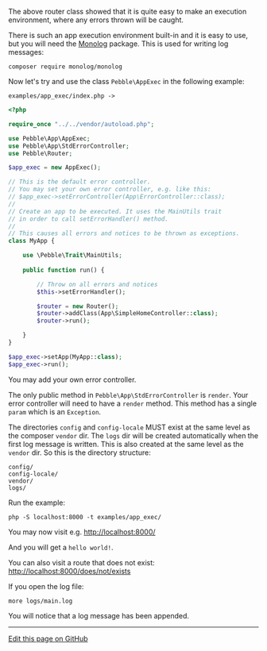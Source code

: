 The above router class showed that it is quite easy to make an
execution environment, where any errors thrown will be caught. 

There is such an app execution environment built-in and it is easy to
use, but you will need the [Monolog](https://github.com/Seldaek/monolog) package. This is used for writing log messages:

    composer require monolog/monolog

Now let's try and use the class `Pebble\AppExec` in the following example:

```examples/app_exec/index.php ->```

~~~php
<?php

require_once "../../vendor/autoload.php";

use Pebble\App\AppExec;
use Pebble\App\StdErrorController;
use Pebble\Router;

$app_exec = new AppExec();

// This is the default error controller. 
// You may set your own error controller, e.g. like this: 
// $app_exec->setErrorController(App\ErrorController::class);
// 
// Create an app to be executed. It uses the MainUtils trait
// in order to call setErrorHandler() method.
// 
// This causes all errors and notices to be thrown as exceptions.
class MyApp {

    use \Pebble\Trait\MainUtils;
    
    public function run() {

        // Throw on all errors and notices
        $this->setErrorHandler();

        $router = new Router();
        $router->addClass(App\SimpleHomeController::class);
        $router->run();

    }
}

$app_exec->setApp(MyApp::class);
$app_exec->run();

~~~

You may add your own error controller.

The only public method in `Pebble\App\StdErrorController` is `render`. 
Your error controller will need to have a `render` method. This method
has a single `param` which is an `Exception`.   

The directories `config` and `config-locale` MUST exist at the same level
as the composer `vendor` dir. The `logs` dir will be created automatically
when the first log message is written. This is also created at the same level
as the `vendor` dir. So this is the directory structure: 

    config/
    config-locale/
    vendor/
    logs/

Run the example:

    php -S localhost:8000 -t examples/app_exec/

You may now visit e.g. [http://localhost:8000/](http://localhost:8000/)

And you will get a `hello world!`. 

You can also visit a route that does not exist: 
[http://localhost:8000/does/not/exists](http://localhost:8000/does/not/exists)

If you open the log file: 

    more logs/main.log

You will notice that a log message has been appended. 


<hr /><a href='https://github.com/diversen/pebble-framework-docs/blob/main/src-docs/110-AppExec.md'>Edit this page on GitHub</a>